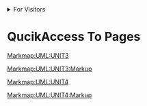<details>
<summary>For Visitors</summary>
<br>
My notes are just a xerox copy of the books that are mentioned in my uni syllabus; i make notes only to organize books content to my likings (e.g. moving figures where they makes most sense)and to have them accessible on any system. I don't know if my notes will provide any value to you but if you thinking of using them please read the book first as the markdown there the headings, lists are there to organize them in markmap and doesn't represent how actually the content is laid out.
</details>


# QucikAccess To Pages 

[Markmap:UML:UNIT3](https://sahil-958.github.io/notes_stuff/uml/unit_3/system_design_markmap.html)

[Markmap:UML:UNIT3:Markup](https://sahil-958.github.io/notes_stuff/uml/unit_3/system_design.html)

[Markmap:UML:UNIT4](https://sahil-958.github.io/notes_stuff/uml/unit_4/interaction_modeling_markmap.html)

[Markmap:UML:UNIT4:Markup](https://sahil-958.github.io/notes_stuff/uml/unit_4/interaction_modeling.html)
